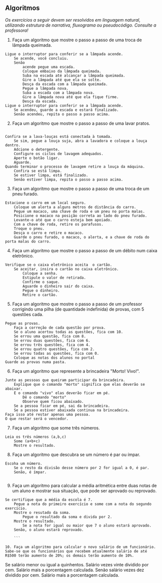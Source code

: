 ## Algoritmos

_Os exercícios a seguir devem ser resolvidos em linguagem natural, utilizando estrutura de narrativa, fluxograma ou pseudocódigo. Consulte a professora!_

1. Faça um algoritmo que mostre o passo a passo de uma troca de lâmpada queimada.

```
Ligue o interruptor para conferir se a lâmpada acende. 
    Se acende, você concluiu.
    Senão 
        acende pegue uma escada.
        Coloque embaixo da lâmpada queimada.
        Suba na escada até alcançar a lâmpada queimada.
        Gire a lâmpada até que ela se solte.
        Desça da escada com a lâmpada queimada.
        Pegue a lâmpada nova.
        Suba a escada com a lâmpada nova.
        Gire a lâmpada nova até que ela fique firme.
        Desça da escada.
Ligue o interruptor para conferir se a lâmpada acende.
    Se acendeu, guarde a escada e estará finalizado.
    Senão acendeu, repita o passo a passo acima. 

```

2. Faça um algoritmo que mostre o passo a passo de uma lavar pratos.

```

Confira se a lava-louças está conectada à tomada.
    Se sim, pegue a louça suja, abra a lavadora e coloque a louça dentro.
    Adcione o detergente.
    Configure os ciclos de lavagem adequados.
    Aperte o botão ligar.
    Aguarde. 
Quando terminar o processo de lavagem retire a louça da máquina.
    Confira se está limpa.
    Se estiver limpa, está finalizado. 
    Senão estiver limpa, repita o passo a passo acima. 

   ``` 

3. Faça um algoritmo que mostre o passo a passo de uma troca de um pneu furado.

```
Estacione o carro em um local seguro.
    Coloque um alerta a alguns metros de distância do carro. 
    Pegue um macaco, uma chave de roda e um pneu no porta malas.
    Posicione o macaco na posição correta ao lado do pneu furado.
    Levante-o até que o carro esteja bem apoiado. 
    Com a chave de roda, retire os parafusos. 
    Troque o pneu. 
    Desça o carro e retire o macaco. 
    Guarde o pneu furado, o macaco, o alerta, e a chave de roda do porta malas do carro. 

```
4. Faça um algoritmo que mostre o passo a passo de um débito num caixa eletrônico.

```
Verifique se o caixa eletrônico aceita  o cartão.
    Se aceitar, insira o cartão no caixa eletrônico.
        Coloque a senha. 
        Estipule o valor de retirada. 
        Confirme o saque.
        Aguarde o dinheiro sair do caixa.
        Pegue o dinheiro. 
        Retire o cartão. 

```

5. Faça um algoritmo que mostre o passo a passo de um professor corrigindo uma pilha (de quantidade indefinida) de provas, com 5 questões cada.

```
Pegue as provas. 
    Faça a correção de cada questão por prova.
    Se o aluno acertou todas as questões, fica com 10. 
    Se errou uma questão, fica com 8.
    Se errou duas questões, fica com 6.
    Se errou três questões, fica com 4. 
    Se errou quatro questões, fica com 2.
    Se errou todas as questões, fica com 0. 
    Coloque as notas dos alunos no portal
Guarde as provas numa pasta. 

```



6. Faça um algoritmo que represente a brincadeira "Morto! Vivo!".

```
Junte as pessoas que queiram participar da brincadeira. 
    Explique que o comando "morto" significa que elas deverão se abaixar.
    E o comando "vivo" elas deverão ficar em pé. 
        Dê o comando "morto"
        Observe quem ficou abaixado.
    Se a pessoa ficar em pé, sai da brincadeira.
    Se a pessoa estiver abaixada continua na brincadeira. 
Faça isso até restar apenas uma pessoa.
O que restar será o vencedor. 

```



7. Faça um algoritmo que some três números.

```
Leia os três números (a,b,c)
    Some (a+b+c)
    Mostre o resultado.

```

8. Faça um algoritmo que descubra se um número é par ou ímpar.

```
Escoha um número. 
    Se o resto da divisão desse número por 2 for igual a 0, é par.
    Senão, é ímpar. 


```

9. Faça um algoritmo para calcular a média aritmética entre duas notas de um aluno e mostrar sua situação, que pode ser aprovado ou reprovado.

```
Se certifique que a média da escola é 7.
    Pegue a nota do primeiro exercício e some com a nota do segundo exercício. 
    Mostre o resutado da soma. 
        Pegue o resultado da soma e divida por 2.
    Mostre o resultado.
        Se a nota for igual ou maior que 7 o aluno estará aprovado.
    Senão, o aluno estará reprovado.

    ``` 

10. Faça um algoritmo para calcular o novo salário de um funcionário. Sabe-se que os funcionários que recebem atualmente salário de até R$500 terão aumento de 20%; os demais terão aumento de 10%.

```
Se salário menor ou igual a quinhentos.
    Salário vezes vinte dividido por cem.
Salário mais a porcentagem calculada.
    Senão
     salário vezes dez dividido por cem.
Salário mais a porcentagem calculada. 


```
